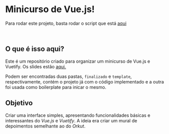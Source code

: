# Minicurso de Vue.js!


Para rodar este projeto, basta rodar o script que está [aqui](https://gist.github.com/kammradt/bb1f22dde97df52dee0529c578d66179) 

<br>

## O que é isso aqui?
Este é um repositório criado para organizar um minicurso de Vue.js e Vuetify. Os slides estão [aqui.]()

Podem ser encontradas duas pastas, `finalizado` e `template`, respectivamente, contém o projeto já com o código implementado e a outra foi usada como boilerplate para inicar o mesmo.


## Objetivo
Criar uma interface simples, apresentando funcionalidades básicas e interessantes do *Vue.js* e *Vuetify*. A ideia era criar um mural de depoimentos semelhante ao do *Orkut*.
